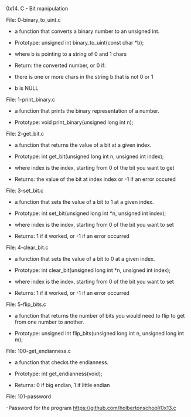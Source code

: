 0x14. C - Bit manipulation



File: 0-binary_to_uint.c

- a function that converts a binary number to an unsigned int.

- Prototype: unsigned int binary_to_uint(const char *b);

- where b is pointing to a string of 0 and 1 chars

- Return: the converted number, or 0 if:

- there is one or more chars in the string b that is not 0 or 1

- b is NULL



File: 1-print_binary.c

- a function that prints the binary representation of a number.

- Prototype: void print_binary(unsigned long int n);



File: 2-get_bit.c

- a function that returns the value of a bit at a given index.

- Prototype: int get_bit(unsigned long int n, unsigned int index);

- where index is the index, starting from 0 of the bit you want to get

- Returns: the value of the bit at index index or -1 if an error occured



File: 3-set_bit.c

- a function that sets the value of a bit to 1 at a given index.

- Prototype: int set_bit(unsigned long int *n, unsigned int index);

- where index is the index, starting from 0 of the bit you want to set

- Returns: 1 if it worked, or -1 if an error occurred



File: 4-clear_bit.c

- a function that sets the value of a bit to 0 at a given index.

- Prototype: int clear_bit(unsigned long int *n, unsigned int index);

- where index is the index, starting from 0 of the bit you want to set

- Returns: 1 if it worked, or -1 if an error occurred



File: 5-flip_bits.c

- a function that returns the number of bits you would need to flip to get from one number to another.

- Prototype: unsigned int flip_bits(unsigned long int n, unsigned long int m);



File: 100-get_endianness.c

- a function that checks the endianness.

- Prototype: int get_endianness(void);

- Returns: 0 if big endian, 1 if little endian



File: 101-password

-Password for the program https://github.com/holbertonschool/0x13.c

